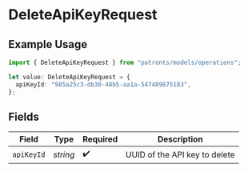 # DeleteApiKeyRequest

## Example Usage

```typescript
import { DeleteApiKeyRequest } from "patronts/models/operations";

let value: DeleteApiKeyRequest = {
  apiKeyId: "985a25c3-db30-48b5-aa1a-547489875183",
};
```

## Fields

| Field                         | Type                          | Required                      | Description                   |
| ----------------------------- | ----------------------------- | ----------------------------- | ----------------------------- |
| `apiKeyId`                    | *string*                      | :heavy_check_mark:            | UUID of the API key to delete |